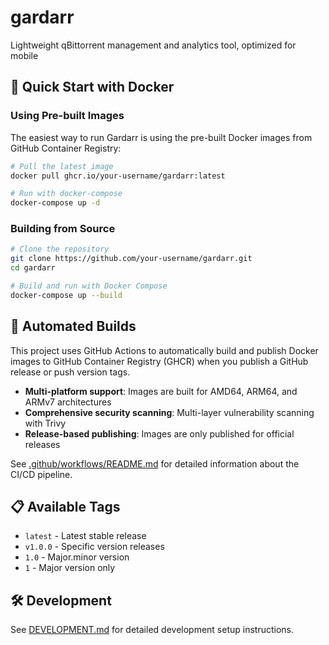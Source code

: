 # gardarr
Lightweight qBittorrent management and analytics tool, optimized for mobile

## 🚀 Quick Start with Docker

### Using Pre-built Images

The easiest way to run Gardarr is using the pre-built Docker images from GitHub Container Registry:

```bash
# Pull the latest image
docker pull ghcr.io/your-username/gardarr:latest

# Run with docker-compose
docker-compose up -d
```

### Building from Source

```bash
# Clone the repository
git clone https://github.com/your-username/gardarr.git
cd gardarr

# Build and run with Docker Compose
docker-compose up --build
```

## 🔄 Automated Builds

This project uses GitHub Actions to automatically build and publish Docker images to GitHub Container Registry (GHCR) when you publish a GitHub release or push version tags.

- **Multi-platform support**: Images are built for AMD64, ARM64, and ARMv7 architectures
- **Comprehensive security scanning**: Multi-layer vulnerability scanning with Trivy
- **Release-based publishing**: Images are only published for official releases

See [.github/workflows/README.md](.github/workflows/README.md) for detailed information about the CI/CD pipeline.

## 📋 Available Tags

- `latest` - Latest stable release
- `v1.0.0` - Specific version releases
- `1.0` - Major.minor version
- `1` - Major version only

## 🛠️ Development

See [DEVELOPMENT.md](DEVELOPMENT.md) for detailed development setup instructions.
